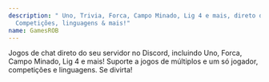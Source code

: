 ```yaml
---
description: " Uno, Trivia, Forca, Campo Minado, Lig 4 e mais, direto do seu chat!
  Competições, linguagens & mais!"
name: GamesROB
---
```


Jogos de chat direto do seu servidor no Discord, incluindo Uno, Forca, Campo Minado, Lig 4 e mais! Suporte a jogos de múltiplos e um só jogador, competições e linguagens. Se divirta!

